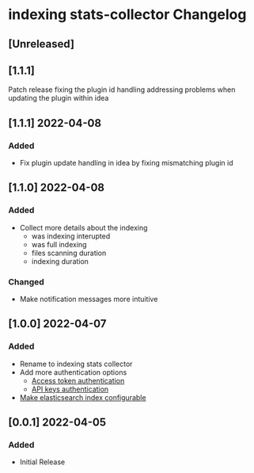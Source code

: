 <!-- Keep a Changelog guide -> https://keepachangelog.com -->

# indexing stats-collector Changelog

## [Unreleased]

## [1.1.1]
Patch release fixing the plugin id handling addressing problems when updating the plugin within idea

## [1.1.1] 2022-04-08
### Added
- Fix plugin update handling in idea by fixing mismatching plugin id

## [1.1.0] 2022-04-08
### Added
- Collect more details about the indexing
  - was indexing interupted
  - was full indexing
  - files scanning duration
  - indexing duration

### Changed
- Make notification messages more intuitive

## [1.0.0] 2022-04-07
### Added
- Rename to indexing stats collector
- Add more authentication options
  - [Access token authentication](https://github.com/breskeby/indexing-stats-collector/issues/3)
  - [API keys authentication](https://github.com/breskeby/indexing-stats-collector/issues/2)
- [Make elasticsearch index configurable](https://github.com/breskeby/indexing-stats-collector/issues/5)

## [0.0.1] 2022-04-05
### Added
- Initial Release